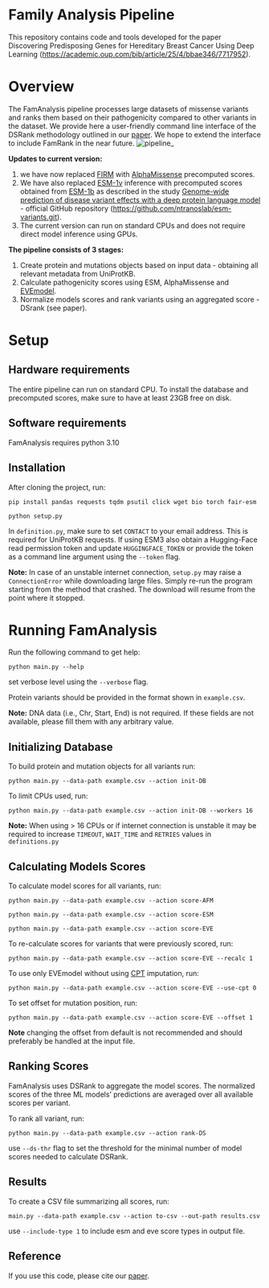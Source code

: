    # Family Analysis Pipeline

This repository contains code and tools developed for the paper Discovering Predisposing Genes for Hereditary Breast Cancer Using Deep Learning (https://academic.oup.com/bib/article/25/4/bbae346/7717952).

# Overview

The FamAnalysis pipeline processes large datasets of missense variants and ranks them based on their pathogenicity compared to other variants in the dataset.
We provide here a user-friendly command line interface of the DSRank methodology outlined in our [paper](https://academic.oup.com/bib/article/25/4/bbae346/7717952). We hope to extend the interface to include FamRank in the near future.
![pipeline_](https://github.com/user-attachments/assets/aff5dcc9-cfdd-4643-9fc3-e56a53375278)

**Updates to current version:** 
1. we have now replaced [FIRM](https://academic.oup.com/nar/article/47/13/6642/5523008) with [AlphaMissense](https://www.science.org/doi/10.1126/science.adg7492) precomputed scores.
2. We have also replaced [ESM-1v](https://www.biorxiv.org/content/10.1101/2021.07.09.450648v2) inference with precomputed scores obtained from [ESM-1b](https://www.biorxiv.org/content/10.1101/2021.02.12.430858v2)
   as described in the study [Genome-wide prediction of disease variant effects with a deep protein language model](https://www.nature.com/articles/s41588-023-01465-0) - official GitHub repository (https://github.com/ntranoslab/esm-variants.git).
4. The current version can run on standard CPUs and does not require direct model inference using GPUs.

**The pipeline consists of 3 stages:**
1. Create protein and mutations objects based on input data - obtaining all relevant metadata from UniProtKB. 
2. Calculate pathogenicity scores using ESM, AlphaMissense and [EVEmodel](https://www.nature.com/articles/s41586-021-04043-8).
3. Normalize models scores and rank variants using an aggregated score - DSrank (see paper).

# Setup

## Hardware requirements

The entire pipeline can run on standard CPU. To install the database and precomputed scores, make sure to have at least 23GB free on disk. 

## Software requirements

FamAnalysis requires python 3.10

## Installation 

After cloning the project, run:

`pip install pandas requests tqdm psutil click wget bio torch fair-esm` 

`python setup.py`

In `definition.py`, make sure to set `CONTACT` to your email address. This is required for UniProtKB requests.
If using ESM3 also obtain a Hugging-Face read permission token and update `HUGGINGFACE_TOKEN` or provide the token as a command line argument using the `--token` flag.

**Note:** In case of an unstable internet connection, `setup.py` may raise a `ConnectionError` while downloading large files. 
Simply re-run the program starting from the method that crashed. The download will resume from the point where it stopped.

# Running FamAnalysis 
Run the following command to get help:

`python main.py --help`

set verbose level using the `--verbose` flag.

Protein variants should be provided in the format shown in `example.csv`.

**Note:** DNA data (i.e., Chr, Start, End) is not required. If these fields are not available, please fill them with any arbitrary value.

## Initializing Database

To build protein and mutation objects for all variants run: 

`python main.py --data-path example.csv --action init-DB`

To limit CPUs used, run:

`python main.py --data-path example.csv --action init-DB --workers 16`

**Note:** When using > 16 CPUs or if internet connection is unstable it may be required to increase `TIMEOUT`, `WAIT_TIME` and `RETRIES` values in `definitions.py`

## Calculating Models Scores

To calculate model scores for all variants, run:

`python main.py --data-path example.csv --action score-AFM`

`python main.py --data-path example.csv --action score-ESM`

`python main.py --data-path example.csv --action score-EVE`

To re-calculate scores for variants that were previously scored, run:

`python main.py --data-path example.csv --action score-EVE --recalc 1`

To use only EVEmodel without using [CPT](https://genomebiology.biomedcentral.com/articles/10.1186/s13059-023-03024-6) imputation, run:

`python main.py --data-path example.csv --action score-EVE --use-cpt 0`

To set offset for mutation position, run:

`python main.py --data-path example.csv --action score-EVE --offset 1`

**Note** changing the offset from default is not recommended and should preferably be handled at the input file. 

## Ranking Scores

FamAnalysis uses DSRank to aggregate the model scores. The normalized scores of the three ML models’ predictions are averaged over all available scores per variant. 

To rank all variant, run:

`python main.py --data-path example.csv --action rank-DS `

use `--ds-thr` flag to set the threshold for the minimal number of model scores needed to calculate DSRank.

## Results

To create a CSV file summarizing all scores, run:

`main.py --data-path example.csv --action to-csv --out-path results.csv`

use `--include-type 1` to include esm and eve score types in output file. 

## Reference

If you use this code, please cite our [paper](https://academic.oup.com/bib/article/25/4/bbae346/7717952).


